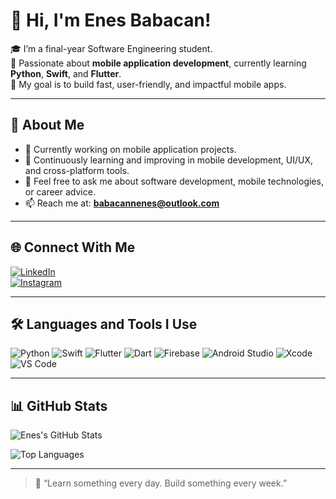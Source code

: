 # 👋 Hi, I'm Enes Babacan!

🎓 I’m a final-year Software Engineering student.  
📱 Passionate about **mobile application development**, currently learning **Python**, **Swift**, and **Flutter**.  
🚀 My goal is to build fast, user-friendly, and impactful mobile apps.

---

## 💼 About Me

- 🔭 Currently working on mobile application projects.
- 🌱 Continuously learning and improving in mobile development, UI/UX, and cross-platform tools.
- 💬 Feel free to ask me about software development, mobile technologies, or career advice.
- 📫 Reach me at: **babacannenes@outlook.com**

---

## 🌐 Connect With Me

[![LinkedIn](https://img.shields.io/badge/LinkedIn-%230077B5?style=for-the-badge&logo=linkedin&logoColor=white)](https://www.linkedin.com/in/enessbabacan)  
[![Instagram](https://img.shields.io/badge/Instagram-%23E4405F?style=for-the-badge&logo=instagram&logoColor=white)](https://www.instagram.com/enessbabacan)

---


## 🛠️ Languages and Tools I Use

![Python](https://img.shields.io/badge/Python-3670A0?style=for-the-badge&logo=python&logoColor=ffdd54)
![Swift](https://img.shields.io/badge/Swift-F05138?style=for-the-badge&logo=swift&logoColor=white)
![Flutter](https://img.shields.io/badge/Flutter-02569B?style=for-the-badge&logo=flutter&logoColor=white)
![Dart](https://img.shields.io/badge/Dart-0175C2?style=for-the-badge&logo=dart&logoColor=white)
![Firebase](https://img.shields.io/badge/Firebase-ffca28?style=for-the-badge&logo=firebase&logoColor=black)
![Android Studio](https://img.shields.io/badge/Android%20Studio-3DDC84?style=for-the-badge&logo=android-studio&logoColor=white)
![Xcode](https://img.shields.io/badge/Xcode-1575F9?style=for-the-badge&logo=xcode&logoColor=white)
![VS Code](https://img.shields.io/badge/VSCode-007ACC?style=for-the-badge&logo=visual-studio-code&logoColor=white)


---

## 📊 GitHub Stats

![Enes's GitHub Stats](https://github-readme-stats.vercel.app/api?username=Babacan2&show_icons=true&theme=radical)

![Top Languages](https://github-readme-stats.vercel.app/api/top-langs/?username=Babacan2&layout=compact&theme=radical)

---

> 🧠 “Learn something every day. Build something every week.”


